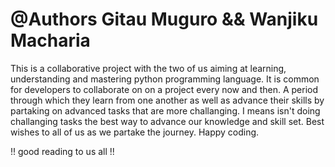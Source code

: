 # @Authors Gitau Muguro && Wanjiku Macharia

This is a collaborative project with the two of us aiming at learning, understanding and mastering
python programming language. It is common for developers to collaborate on on a project every now
and then. A period through which they learn from one another as well as advance their skills by
partaking on advanced tasks that are more challanging. I means isn't doing challanging tasks the
best way to advance our knowledge and skill set.
Best wishes to all of us as we partake the journey.
Happy coding.

!! good reading to us  all !!
